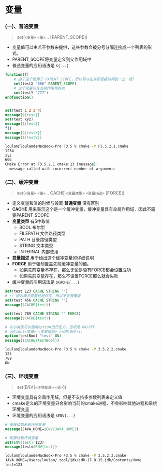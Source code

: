 # 变量

### (一)、普通变量

> set(`<变量>` `<值>`... [PARENT_SCOPE])

- 变量值可以由若干参数来提供，这些参数会被分号分隔连接成一个列表的形式。
- PARENT_SCOPE将变量定义到父作用域中
- 普通变量的应用语法是 `${...}`

```cmake
function(f)
    # 由于这个使用了 PARENT_SCOPE，所以可以在外部直接访问到（上一级）
    set(testX "666" PARENT_SCOPE)
    # 这个变量只在当前作用域有效
    set(testY "777")
endfunction()


set(test 1 2 3 4)
message(${test})
set(test xyz)
message(${test})
f()
message(${testX})
message(${testY})

```

```cmd
loulan@loulandeMacBook-Pro F3.5 % cmake -P F3.5.2.1.cmake
1234
xyz
666
CMake Error at F3.5.2.1.cmake:13 (message):
  message called with incorrect number of arguments
```

### (二)、缓冲变量

> set(`<变量>` `<值>`... CACHE `<变量类型>` `<变量描述>` [FORCE])

- 定义变量和值的时候与设置 **普通变量** 没有区别
- **CACHE** 用来表示这个是一个缓冲变量，缓冲变量具有全局作用域，因此不需要PARENT_SCOPE
- **变量类型** 有5中取值
  - BOOL 布尔型
  - FILEPATH 文件路径类型
  - PATH 目录路径类型
  - STRING 文本类型
  - INTERNAL 内部使用
- **变量描述** 用于给出这个缓冲变量的详细说明
- **FORCE** 用于强制覆盖先前缓冲变量的值。
  - 如果先前变量不存在，那么无论是否有FORCE都会设置成功
  - 如果先前变量存在，那么不设置FORCE那么就会失败
- 缓冲变量的引用语法是 `$CACHE{...}`

```cmake
set(test 123 CACHE STRING "")
# // 因为缓冲变量已经存在，所以不会被覆盖
set(test 456 CACHE STRING "")
message($CACHE{test})

set(test 789 CACHE STRING "" FORCE)
message($CACHE{test})

# 布尔类型可以使用option进行定义，选项是 ON/OFF
# option(<变量> <变量描述> [<ON|OFF>])
option(testBool "test" ON)
message($CACHE{testBool})
```

```cmd
loulan@loulandeMacBook-Pro F3.5 % cmake -P 3.5.2.2.cmake
123
789
ON
```

### (三)、环境变量

> set(ENV{`<环境变量>` `<值>`})

- 环境变量具有全局作用域，但是不支持多参数列表来定义值
- cmake定义的环境变量只会影响当前的cmake进程，不会影响其他进程和系统环境变量
- 环境变量的应用语法是 `$ENV{...}`

```cmake
# 直接读取系统环境变量
message(JAVA_HOME=$ENV{JAVA_HOME})

# 配置线程环境变量
set(ENV{test} 123)
message(test=$ENV{test})
```

```cmd
loulan@loulandeMacBook-Pro F3.5 % cmake -P 3.5.2.3.cmake
JAVA_HOME=/Users/loulan/.tool/jdk/jdk-17.0.15.jdk/Contents/Home
test=123
```

